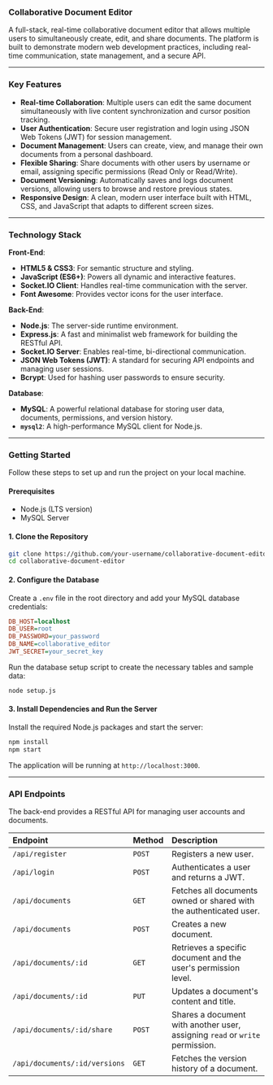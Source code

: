 ### Collaborative Document Editor

A full-stack, real-time collaborative document editor that allows multiple users to simultaneously create, edit, and share documents. The platform is built to demonstrate modern web development practices, including real-time communication, state management, and a secure API.

-----

### Key Features

  * **Real-time Collaboration**: Multiple users can edit the same document simultaneously with live content synchronization and cursor position tracking.
  * **User Authentication**: Secure user registration and login using JSON Web Tokens (JWT) for session management.
  * **Document Management**: Users can create, view, and manage their own documents from a personal dashboard.
  * **Flexible Sharing**: Share documents with other users by username or email, assigning specific permissions (Read Only or Read/Write).
  * **Document Versioning**: Automatically saves and logs document versions, allowing users to browse and restore previous states.
  * **Responsive Design**: A clean, modern user interface built with HTML, CSS, and JavaScript that adapts to different screen sizes.

-----

### Technology Stack

**Front-End**:

  * **HTML5 & CSS3**: For semantic structure and styling.
  * **JavaScript (ES6+)**: Powers all dynamic and interactive features.
  * **Socket.IO Client**: Handles real-time communication with the server.
  * **Font Awesome**: Provides vector icons for the user interface.

**Back-End**:

  * **Node.js**: The server-side runtime environment.
  * **Express.js**: A fast and minimalist web framework for building the RESTful API.
  * **Socket.IO Server**: Enables real-time, bi-directional communication.
  * **JSON Web Tokens (JWT)**: A standard for securing API endpoints and managing user sessions.
  * **Bcrypt**: Used for hashing user passwords to ensure security.

**Database**:

  * **MySQL**: A powerful relational database for storing user data, documents, permissions, and version history.
  * **`mysql2`**: A high-performance MySQL client for Node.js.

-----

### Getting Started

Follow these steps to set up and run the project on your local machine.

#### Prerequisites

  * Node.js (LTS version)
  * MySQL Server

#### 1\. Clone the Repository

```bash
git clone https://github.com/your-username/collaborative-document-editor.git
cd collaborative-document-editor
```

#### 2\. Configure the Database

Create a `.env` file in the root directory and add your MySQL database credentials:

```ini
DB_HOST=localhost
DB_USER=root
DB_PASSWORD=your_password
DB_NAME=collaborative_editor
JWT_SECRET=your_secret_key
```

Run the database setup script to create the necessary tables and sample data:

```bash
node setup.js
```

#### 3\. Install Dependencies and Run the Server

Install the required Node.js packages and start the server:

```bash
npm install
npm start
```

The application will be running at `http://localhost:3000`.

-----

### API Endpoints

The back-end provides a RESTful API for managing user accounts and documents.

| Endpoint | Method | Description |
| :--- | :--- | :--- |
| `/api/register` | `POST` | Registers a new user. |
| `/api/login` | `POST` | Authenticates a user and returns a JWT. |
| `/api/documents` | `GET` | Fetches all documents owned or shared with the authenticated user. |
| `/api/documents` | `POST` | Creates a new document. |
| `/api/documents/:id` | `GET` | Retrieves a specific document and the user's permission level. |
| `/api/documents/:id` | `PUT` | Updates a document's content and title. |
| `/api/documents/:id/share` | `POST` | Shares a document with another user, assigning `read` or `write` permission. |
| `/api/documents/:id/versions`| `GET` | Fetches the version history of a document. |
